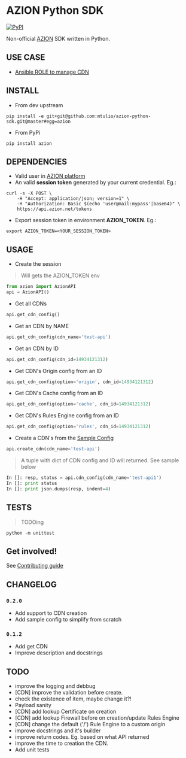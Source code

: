 # AZION Python SDK

[![PyPI](https://img.shields.io/pypi/v/azion.svg)](https://pypi.python.org/pypi/azion/)

Non-official [AZION](https://www.azion.com.br/) SDK written in Python.

## USE CASE

* [Ansible ROLE to manage CDN](https://github.com/mtulio/ansible-role-cloud-cdn)

## INSTALL

* From dev upstream

`pip install -e git+git@github.com:mtulio/azion-python-sdk.git@master#egg=azion`

* From PyPi

`pip install azion`

## DEPENDENCIES

* Valid user in [AZION platform]()
* An valid **session token** generated by your current credential. Eg.:
```shell
curl -s -X POST \
    -H "Accept: application/json; version=1" \
    -H "Authorization: Basic $(echo 'user@mail:mypass'|base64)" \
    https://api.azion.net/tokens
```
* Export session token in environment **AZION_TOKEN**. Eg.:
```shell
export AZION_TOKEN=<YOUR_SESSION_TOKEN>
```

## USAGE

* Create the session

> Will gets the AZION_TOKEN env

```python
from azion import AzionAPI
api = AzionAPI()
```

* Get all CDNs

```python
api.get_cdn_config()
```

* Get an CDN by NAME

```python
api.get_cdn_config(cdn_name='test-api')
```

* Get an CDN by ID

```python
api.get_cdn_config(cdn_id=14934121312)
```

* Get CDN's Origin config from an ID

```python
api.get_cdn_config(option='origin', cdn_id=14934121312)
```

* Get CDN's Cache config from an ID

```python
api.get_cdn_config(option='cache', cdn_id=14934121312)
```

* Get CDN's Rules Engine config from an ID

```python
api.get_cdn_config(option='rules', cdn_id=14934121312)
```

* Create a CDN's from the [Sample Config](./azion/sample.py)

```python
api.create_cdn(cdn_name='test-api')
```

> A tuple with dict of CDN config and ID will returned. See sample below

```python
In []: resp, status = api.cdn_config(cdn_name='test-api1')
In []: print status
In []: print json.dumps(resp, indent=4)
```


## TESTS

> TODOing

`python -m unittest`

## Get involved!

See [Contributing guide](CONTRIBUTING.md)

## CHANGELOG

### `0.2.0`

* Add support to CDN creation
* Add sample config to simplify from scratch

### `0.1.2`

* Add get CDN
* Improve description and docstrings

## TODO

* improve the logging and debbug
* [CDN] improve the validation before create.
 * check the existence of item, maybe change it?!
 * Payload sanity
* [CDN] add lookup Certificate on creation
* [CDN] add lookup Firewall before on creation/update Rules Engine
* [CDN] change the default ('/') Rule Engine to a custom origin
* improve docstrings and it's builder
* improve return codes. Eg. based on what API returned
* improve the time to creation the CDN.
* Add unit tests
